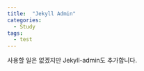 ```yaml
---
title:  "Jekyll Admin"
categories: 
  - Study
tags:
  - test
---
```


사용할 일은 없겠지만 Jekyll-admin도 추가합니다.